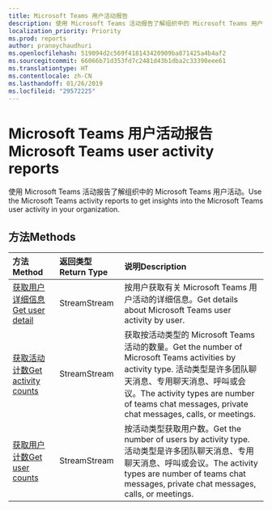 ```yaml
---
title: Microsoft Teams 用户活动报告
description: 使用 Microsoft Teams 活动报告了解组织中的 Microsoft Teams 用户活动。
localization_priority: Priority
ms.prod: reports
author: pranoychaudhuri
ms.openlocfilehash: 519094d2c569f418143420909ba871425a4b4af2
ms.sourcegitcommit: 66066b71d353fd7c2481d43b1dba2c33390eee61
ms.translationtype: HT
ms.contentlocale: zh-CN
ms.lasthandoff: 01/26/2019
ms.locfileid: "29572225"
---
```

# <a name="microsoft-teams-user-activity-reports"></a><span data-ttu-id="d67c3-103">Microsoft Teams 用户活动报告</span><span class="sxs-lookup"><span data-stu-id="d67c3-103">Microsoft Teams user activity reports</span></span>

<span data-ttu-id="d67c3-104">使用 Microsoft Teams 活动报告了解组织中的 Microsoft Teams 用户活动。</span><span class="sxs-lookup"><span data-stu-id="d67c3-104">Use the Microsoft Teams activity reports to get insights into the Microsoft Teams user activity in your organization.</span></span>

## <a name="methods"></a><span data-ttu-id="d67c3-105">方法</span><span class="sxs-lookup"><span data-stu-id="d67c3-105">Methods</span></span>

| <span data-ttu-id="d67c3-106">方法</span><span class="sxs-lookup"><span data-stu-id="d67c3-106">Method</span></span>                                   | <span data-ttu-id="d67c3-107">返回类型</span><span class="sxs-lookup"><span data-stu-id="d67c3-107">Return Type</span></span> | <span data-ttu-id="d67c3-108">说明</span><span class="sxs-lookup"><span data-stu-id="d67c3-108">Description</span></span>                              |
| :--------------------------------------- | :---------- | :--------------------------------------- |
| [<span data-ttu-id="d67c3-109">获取用户详细信息</span><span class="sxs-lookup"><span data-stu-id="d67c3-109">Get user detail</span></span>](../api/reportroot-getteamsuseractivityuserdetail.md) | <span data-ttu-id="d67c3-110">Stream</span><span class="sxs-lookup"><span data-stu-id="d67c3-110">Stream</span></span>      | <span data-ttu-id="d67c3-111">按用户获取有关 Microsoft Teams 用户活动的详细信息。</span><span class="sxs-lookup"><span data-stu-id="d67c3-111">Get details about Microsoft Teams user activity by user.</span></span> |
| [<span data-ttu-id="d67c3-112">获取活动计数</span><span class="sxs-lookup"><span data-stu-id="d67c3-112">Get activity counts</span></span>](../api/reportroot-getteamsuseractivitycounts.md) | <span data-ttu-id="d67c3-113">Stream</span><span class="sxs-lookup"><span data-stu-id="d67c3-113">Stream</span></span>      | <span data-ttu-id="d67c3-114">获取按活动类型的 Microsoft Teams 活动的数量。</span><span class="sxs-lookup"><span data-stu-id="d67c3-114">Get the number of Microsoft Teams activities by activity type.</span></span> <span data-ttu-id="d67c3-115">活动类型是许多团队聊天消息、专用聊天消息、呼叫或会议。</span><span class="sxs-lookup"><span data-stu-id="d67c3-115">The activity types are number of teams chat messages, private chat messages, calls, or meetings.</span></span> |
| [<span data-ttu-id="d67c3-116">获取用户计数</span><span class="sxs-lookup"><span data-stu-id="d67c3-116">Get user counts</span></span>](../api/reportroot-getteamsuseractivityusercounts.md) | <span data-ttu-id="d67c3-117">Stream</span><span class="sxs-lookup"><span data-stu-id="d67c3-117">Stream</span></span>      | <span data-ttu-id="d67c3-118">按活动类型获取用户数。</span><span class="sxs-lookup"><span data-stu-id="d67c3-118">Get the number of users by activity type.</span></span> <span data-ttu-id="d67c3-119">活动类型是许多团队聊天消息、专用聊天消息、呼叫或会议。</span><span class="sxs-lookup"><span data-stu-id="d67c3-119">The activity types are number of teams chat messages, private chat messages, calls, or meetings.</span></span> |
